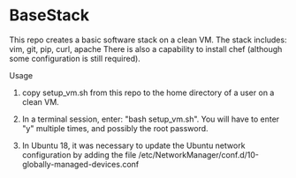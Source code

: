 # BaseStack
This repo creates a basic software stack on a clean VM. The stack
includes:
  vim, git, pip, curl, apache
There is also a capability to install chef (although some configuration
is still required).

Usage

1. copy setup_vm.sh from this repo to the home directory of a user on
a clean VM.

2.  In a terminal session, enter: "bash setup_vm.sh".
You will have to enter "y" multiple times, and possibly the root password.

3. In Ubuntu 18, it was necessary to update the Ubuntu network configuration by adding the file /etc/NetworkManager/conf.d/10-globally-managed-devices.conf

